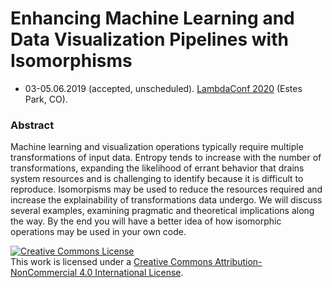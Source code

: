# Enhancing Machine Learning and Data Visualization Pipelines with Isomorphisms

- 03-05.06.2019 (accepted, unscheduled). [LambdaConf 2020](https://lambdaconf.zohobackstage.com/LambdaConf2020) (Estes Park, CO).

### Abstract
Machine learning and visualization operations typically require multiple transformations of input data. Entropy tends to increase with the number of transformations, expanding the likelihood of errant behavior that drains system resources and is challenging to identify because it is difficult to reproduce. Isomorpisms may be used to reduce the resources required and increase the explainability of transformations data undergo. We will discuss several examples, examining pragmatic and theoretical implications along the way. By the end you will have a better idea of how isomorphic operations may be used in your own code.

<a rel="license" href="http://creativecommons.org/licenses/by-nc/4.0/"><img alt="Creative Commons License" style="border-width:0" src="https://i.creativecommons.org/l/by-nc/4.0/88x31.png" /></a><br />This work is licensed under a <a rel="license" href="http://creativecommons.org/licenses/by-nc/4.0/">Creative Commons Attribution-NonCommercial 4.0 International License</a>.